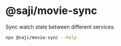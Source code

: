 @saji/movie-sync
================

Sync watch state between different services.

```sh
npx @saji/movie-sync --help
```
